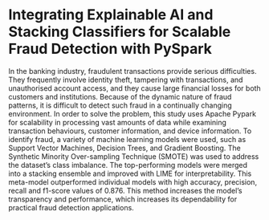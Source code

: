 # Integrating Explainable AI and Stacking Classifiers for Scalable Fraud Detection with PySpark

In the banking industry, fraudulent transactions provide serious difficulties. They frequently involve identity theft, tampering with transactions, and unauthorised account access, and they cause large financial losses for both customers and institutions. Because of the dynamic nature of fraud patterns, it is difficult to detect such fraud in a continually changing environment. In order to solve the problem, this study uses
Apache Pypark for scalability in processing vast amounts of data while examining transaction behaviours, customer information, and device information. To identify fraud, a variety of machine learning models were used, such as Support Vector Machines, Decision Trees, and Gradient Boosting. The Synthetic Minority Over-sampling Technique (SMOTE) was used to address the dataset’s class imbalance. The top-performing models were
merged into a stacking ensemble and improved with LIME for interpretability. This meta-model outperformed individual models with high accuracy, precision, recall and f1-score values of 0.876. This method increases the model’s transparency and performance, which increases its dependability for practical fraud detection applications.
